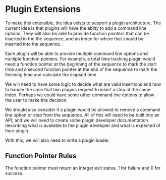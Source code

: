 # Plugin Extensions

To make this extensible, the idea exists to support a plugin architecture. The current idea is that plugins will have the ablity to add a command line options. They will also be able to provide function pointers that can be inserted in the the sequence, and an index for where that should be inserted into the sequence.

Each plugin will be able to provide multiple command line options and multiple function pointers. For example, a total time tracking plugin would need a function pointer at the beginning of the sequence to mark the start time and a second function pointer at the end of the sequence to mark the finishing time and calculate the elapsed time.

We will need to have some logic to decide what are valid insertions and how to handle the case that two plugins request to insert a step at the same index. Perhaps we could have some other command line options to allow the user to make this decision.

We should also consider if a plugin would be allowed to remove a command line option or step from the sequence. All of this will need to be built into an API, and we will need to create some plugin developer documentation describing what is available to the plugin developer and what is expected of their plugin.

With this, we will also need to write a plugin loader.

## Function Pointer Rules
The function pointer must return an integer exit status, 1 for failure and 0 for success.